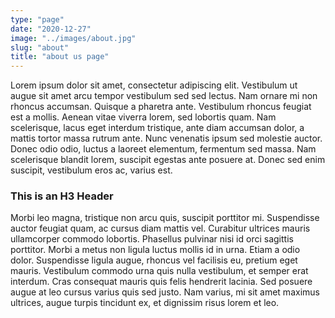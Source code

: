 ```yaml
---
type: "page"
date: "2020-12-27"
image: "../images/about.jpg"
slug: "about"
title: "about us page"
---
```


Lorem ipsum dolor sit amet, consectetur adipiscing elit. Vestibulum ut augue sit amet arcu tempor vestibulum sed sed lectus. Nam ornare mi non rhoncus accumsan. Quisque a pharetra ante. Vestibulum rhoncus feugiat est a mollis. Aenean vitae viverra lorem, sed lobortis quam. Nam scelerisque, lacus eget interdum tristique, ante diam accumsan dolor, a mattis tortor massa rutrum ante. Nunc venenatis ipsum sed molestie auctor. Donec odio odio, luctus a laoreet elementum, fermentum sed massa. Nam scelerisque blandit lorem, suscipit egestas ante posuere at. Donec sed enim suscipit, vestibulum eros ac, varius est.

### This is an H3 Header

Morbi leo magna, tristique non arcu quis, suscipit porttitor mi. Suspendisse auctor feugiat quam, ac cursus diam mattis vel. Curabitur ultrices mauris ullamcorper commodo lobortis. Phasellus pulvinar nisi id orci sagittis porttitor. Morbi a metus non ligula luctus mollis id in urna. Etiam a odio dolor. Suspendisse ligula augue, rhoncus vel facilisis eu, pretium eget mauris. Vestibulum commodo urna quis nulla vestibulum, et semper erat interdum. Cras consequat mauris quis felis hendrerit lacinia. Sed posuere augue at leo cursus varius quis sed justo. Nam varius, mi sit amet maximus ultrices, augue turpis tincidunt ex, et dignissim risus lorem et leo.
